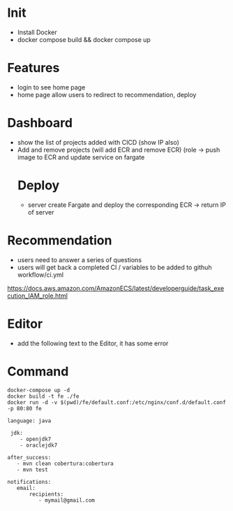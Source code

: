 # Init

- Install Docker
- docker compose build && docker compose up

# Features

- login to see home page
- home page allow users to redirect to recommendation, deploy

# Dashboard

- show the list of projects added with CICD (show IP also)
- Add and remove projects (will add ECR and remove ECR) (role -> push image to ECR and update service on fargate
  # Deploy
  - server create Fargate and deploy the corresponding ECR -> return IP of server

# Recommendation

- users need to answer a series of questions
- users will get back a completed CI / variables to be added to githuh workflow/ci.yml

https://docs.aws.amazon.com/AmazonECS/latest/developerguide/task_execution_IAM_role.html

# Editor

- add the following text to the Editor, it has some error

# Command

```
docker-compose up -d
docker build -t fe ./fe
docker run -d -v $(pwd)/fe/default.conf:/etc/nginx/conf.d/default.conf -p 80:80 fe
```

```
language: java

 jdk:
    - openjdk7
    - oraclejdk7

after_success:
   - mvn clean cobertura:cobertura
   - mvn test

notifications:
   email:
       recipients:
          - mymail@gmail.com
```
